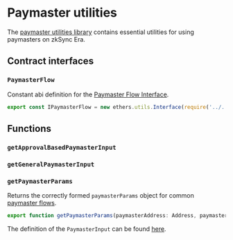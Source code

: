 # Paymaster utilities

The [paymaster utilities library](https://github.com/matter-labs/zksync-era/blob/f5a36684b8c2088d36308bad86643bc7ab3d6a78/sdk/zksync-web3.js/src/paymaster-utils.ts) contains essential utilities for using paymasters on zkSync Era.

## Contract interfaces

### `PaymasterFlow`

Constant abi definition for the [Paymaster Flow Interface](https://github.com/matter-labs/era-contracts/blob/36fe0fd11aeb2cfe88139e7e09d59a25366668d6/zksync/contracts/interfaces/IPaymasterFlow.sol).

```typescript
export const IPaymasterFlow = new ethers.utils.Interface(require('../../abi/IPaymasterFlow.json').abi);
```

## Functions

### `getApprovalBasedPaymasterInput`


### `getGeneralPaymasterInput`

### `getPaymasterParams`

Returns the correctly formed `paymasterParams` object for common [paymaster flows](../../dev/developer-guides/aa.md#built-in-paymaster-flows).

```typescript
export function getPaymasterParams(paymasterAddress: Address, paymasterInput: PaymasterInput): PaymasterParams
```

The definition of the `PaymasterInput` can be found [here](./types.md).